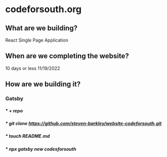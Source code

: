 # codeforsouth.org 

## What are we building?

React Single Page Application

## When are we completing the website?

10 days or less 11/19/2022

## How are we building it?

### Gatsby

##### * + repo
##### * git clone https://github.com/steven-barkley/website-codeforsouth.git
##### * touch README.md
##### * npx gatsby new codesforsouth
